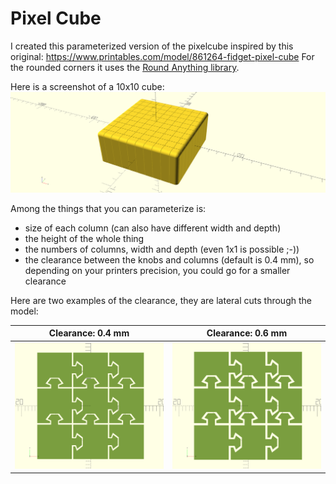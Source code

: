 # Pixel Cube
I created this parameterized version of the pixelcube inspired by this original: https://www.printables.com/model/861264-fidget-pixel-cube
For the rounded corners it uses the [Round Anything library](https://github.com/Irev-Dev/Round-Anything).

Here is a screenshot of a 10x10 cube:
![image](pixelcube.png)

Among the things that you can parameterize is:
* size of each column (can also have different width and depth)
* the height of the whole thing
* the numbers of columns, width and depth (even 1x1 is possible ;-))
* the clearance between the knobs and columns (default is 0.4 mm), so depending on your printers precision, you could go for a smaller clearance

Here are two examples of the clearance, they are lateral cuts through the model:

| Clearance: 0.4 mm | Clearance: 0.6 mm |
|-------------------|-------------------|
| ![image](pixelcubeClearance04.png) | ![image](pixelcubeClearance06.png) |
